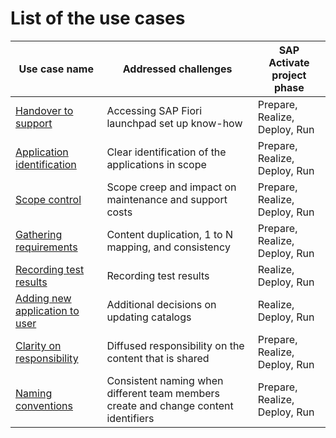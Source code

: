 # List of the use cases

| Use case name                                                      | Addressed challenges                                                                  | SAP Activate project phase|
|--------------------------------------------------------------------|---------------------------------------------------------------------------------------|--------------|
| [Handover to support](usecases/SPS03/support-handover.md) | Accessing SAP Fiori launchpad set up know-how                       |Prepare, Realize, Deploy, Run|
| [Application identification](usecases/SPS03/app-identification.md) | Clear identification of the applications in scope                       |Prepare, Realize, Deploy, Run|
| [Scope control](usecases/SPS03/scope-control.md) | Scope creep and impact on maintenance and support costs                      |Prepare, Realize, Deploy, Run|
| [Gathering requirements](usecases/SPS03/requirements-gathering.md) | Content duplication, 1 to N mapping, and consistency                                  |Prepare, Realize, Deploy, Run|
| [Recording test results](usecases/SPS03/recording-test-results.md)     | Recording test results                                       |Realize, Deploy, Run|
| [Adding new application to user](usecases/SPS03/adding-app.md)     | Additional decisions on updating catalogs                                             |Realize, Deploy, Run
| [Clarity on responsibility](usecases/SPS03/clarity-on-resp.md)     | Diffused responsibility on the content that is shared                                  |Prepare, Realize, Deploy, Run|
| [Naming conventions](usecases/SPS03/naming.md)                     | Consistent naming when different team members create and change content identifiers |Prepare, Realize, Deploy, Run|
